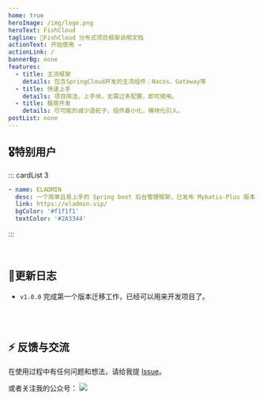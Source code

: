 ```yaml
---
home: true
heroImage: /img/logo.png
heroText: FishCloud
tagline: 🚀FishCloud 分布式项目框架说明文档
actionText: 开始使用 →
actionLink: /
bannerBg: none
features:
  - title: 主流框架
    details: 包含SpringCloud开发的主流组件：Nacos、Gateway等
  - title: 快速上手
    details: 项目简洁，上手块，无需过多配置，即可使用。
  - title: 极简开发
    details: 尽可能的减少造轮子，组件最小化，模块化引入。
postList: none
---
```




## 🎖特别用户
::: cardList 3
```yaml
- name: ELADMIN
  desc: 一个简单且易上手的 Spring boot 后台管理框架，已发布 Mybatis-Plus 版本
  link: https://eladmin.vip/
  bgColor: '#f1f1f1'
  textColor: '#2A3344'
```
:::

<br/>

## 🎉更新日志
* `v1.0.0` 完成第一个版本迁移工作，已经可以用来开发项目了。


<br/>

<!-- ## ⚡️未来...

::: tip
期待 [VuePress v2.0](https://github.com/vuepress/vuepress-next) 以及 [VitePress](https://github.com/vuejs/vitepress) 的正式发布...

届时，VuePress 1.x 编译慢的缺点将得到极大的改善。我将会视情况把主题升级至 VuePress v2.0 或 VitePress。还希望大家多多 [:sparkling_heart:支持](/pages/1b12ed/) 哟，持续关注吧~
::: -->

<br/>

<!-- ## 💎 公众号
`有趣研究社`是本人对各种有趣的、好玩的、沙雕的创意和想法以在线小网站或者文章的形式表达出来，比如：
- [小霸王游戏机](https://game.xugaoyi.com)
- [爱国头像生成器](https://avatar.xugaoyi.com/)
- [到账语音生成器](https://zfb.xugaoyi.com/)

还有更多好玩的等你去探索吧~

::: center
<img src="https://fastly.jsdelivr.net/gh/xugaoyi/image_store@master/blog/qrcode.zdqv9mlfc0g.jpg"  style="width:190px;" />
:::

<br/> -->

## ⚡ 反馈与交流

在使用过程中有任何问题和想法，请给我提 [Issue](https://github.com/Lyn4ever29/fish-cloud/issues)。


或者关注我的公众号：
![](https://img.jhacker.cn/img/gzh2.png)


<!-- AD -->
<div class="wwads-cn wwads-horizontal page-wwads" data-id="136"></div>
<style>
  .page-wwads{
    width:100%!important;
    min-height: 0;
    margin: 0;
  }
  .page-wwads .wwads-img img{
    width:80px!important;
  }
  .page-wwads .wwads-poweredby{
    width: 40px;
    position: absolute;
    right: 25px;
    bottom: 3px;
  }
  .wwads-content .wwads-text, .page-wwads .wwads-text{
    height: 100%;
    padding-top: 5px;
    display: block;
  }
</style>
